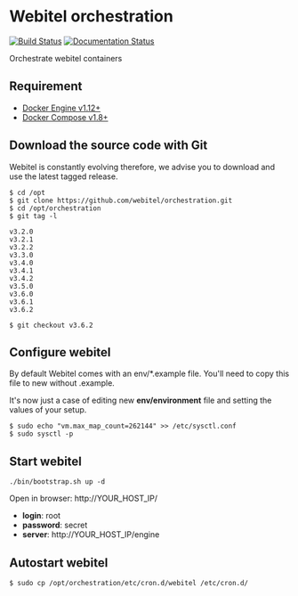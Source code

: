 # Webitel orchestration

[![Build Status](https://travis-ci.org/webitel/orchestration.svg?branch=master)](https://travis-ci.org/webitel/orchestration) [![Documentation Status](https://readthedocs.org/projects/webitel/badge/?version=latest)](http://api.webitel.com/en/latest/?badge=latest) 

Orchestrate webitel containers 

## Requirement

- [Docker Engine v1.12+](https://docs.docker.com/engine/installation/)
- [Docker Compose v1.8+](https://docs.docker.com/compose/install/)

## Download the source code with Git

Webitel is constantly evolving therefore, we advise you to download and use the latest tagged release. 

	$ cd /opt
	$ git clone https://github.com/webitel/orchestration.git
	$ cd /opt/orchestration
	$ git tag -l
	
	v3.2.0
	v3.2.1
	v3.2.2
	v3.3.0
	v3.4.0
	v3.4.1
	v3.4.2
	v3.5.0
	v3.6.0
	v3.6.1
	v3.6.2
	
	$ git checkout v3.6.2

## Configure webitel

By default Webitel comes with an env/*.example file. You'll need to copy this file to new without .example.

It's now just a case of editing new **env/environment** file and setting the values of your setup.

	$ sudo echo "vm.max_map_count=262144" >> /etc/sysctl.conf
	$ sudo sysctl -p

## Start webitel

	./bin/bootstrap.sh up -d

Open in browser: http://YOUR_HOST_IP/

- **login**: root
- **password**: secret
- **server**: http://YOUR_HOST_IP/engine

## Autostart webitel

	$ sudo cp /opt/orchestration/etc/cron.d/webitel /etc/cron.d/
